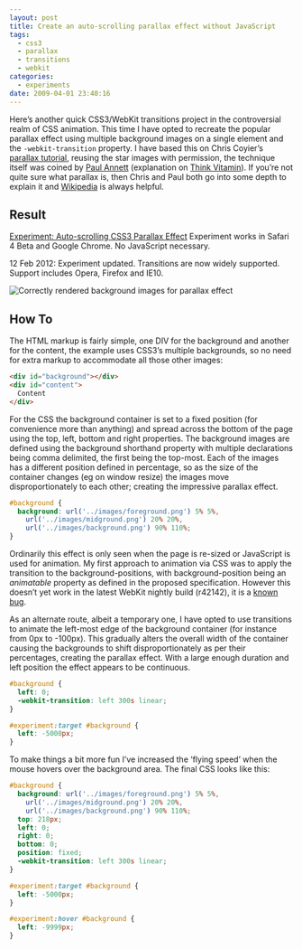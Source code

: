 ```yaml
---
layout: post
title: Create an auto-scrolling parallax effect without JavaScript
tags:
  - css3
  - parallax
  - transitions
  - webkit
categories:
  - experiments
date: 2009-04-01 23:40:16
---
```


Here’s another quick CSS3/WebKit transitions project in the controversial realm of CSS animation. This time I have opted to recreate the popular parallax effect using multiple background images on a single element and the `-webkit-transition` property. I have based this on Chris Coyier’s [parallax tutorial](https://css-tricks.com/3d-parralax-background-effect/), reusing the star images with permission, the technique itself was coined by [Paul Annett](http://clearleft.com/is/paulannett/) (explanation on [Think Vitamin](http://thinkvitamin.com/features/how-to-recreate-silverbacks-parallax-effect/)). If you’re not quite sure what parallax is, then Chris and Paul both go into some depth to explain it and [Wikipedia](https://en.wikipedia.org/wiki/Parallax) is always helpful.

## Result

[Experiment: Auto-scrolling CSS3 Parallax Effect](https://fofr.github.io/paulrhayes.com-experiments/parallax/#experiment)
Experiment works in Safari 4 Beta and Google Chrome. No JavaScript necessary.

<time datetime="2012-02-12">12 Feb 2012</time>: Exper­i­ment updated. Tran­si­tions are now widely sup­ported. Support includ­es Opera, Fire­fox and IE10.

![Correctly rendered background images for parallax effect](http://host.trivialbeing.org/up/fofrOnlineAutoScrollingParallax.jpg)

## How To

The HTML markup is fairly simple, one DIV for the background and another for the content, the example uses CSS3’s multiple backgrounds, so no need for extra markup to accommodate all those other images:

```html
<div id="background"></div>
<div id="content">
  Content
</div>
```

For the CSS the background container is set to a fixed position (for convenience more than anything) and spread across the bottom of the page using the top, left, bottom and right properties. The background images are defined using the background shorthand property with multiple declarations being comma delimited, the first being the top-most. Each of the images has a different position defined in percentage, so as the size of the container changes (eg on window resize) the images move disproportionately to each other; creating the impressive parallax effect.

```css
#background {
  background: url('../images/foreground.png') 5% 5%,
    url('../images/midground.png') 20% 20%,
    url('../images/background.png') 90% 110%;
}
```

Ordinarily this effect is only seen when the page is re-sized or JavaScript is used for animation. My first approach to animation via CSS was to apply the transition to the background-positions, with background-position being an _animatable_ property as defined in the proposed specification. However this doesn’t yet work in the latest WebKit nightly build (r42142), it is a [known](https://bugs.webkit.org/show_bug.cgi?id=23219) [bug](http://farukat.es/bugs/webkit-background-pos-trans.html).

As an alternate route, albeit a temporary one, I have opted to use transitions to animate the left-most edge of the background container (for instance from 0px to -100px). This gradually alters the overall width of the container causing the backgrounds to shift disproportionately as per their percentages, creating the parallax effect. With a large enough duration and left position the effect appears to be continuous.

```css
#background {
  left: 0;
  -webkit-transition: left 300s linear;
}

#experiment:target #background {
  left: -5000px;
}
```

To make things a bit more fun I’ve increased the ‘flying speed’ when the mouse hovers over the background area. The final CSS looks like this:

```css
#background {
  background: url('../images/foreground.png') 5% 5%,
    url('../images/midground.png') 20% 20%,
    url('../images/background.png') 90% 110%;
  top: 218px;
  left: 0;
  right: 0;
  bottom: 0;
  position: fixed;
  -webkit-transition: left 300s linear;
}

#experiment:target #background {
  left: -5000px;
}

#experiment:hover #background {
  left: -9999px;
}
```
